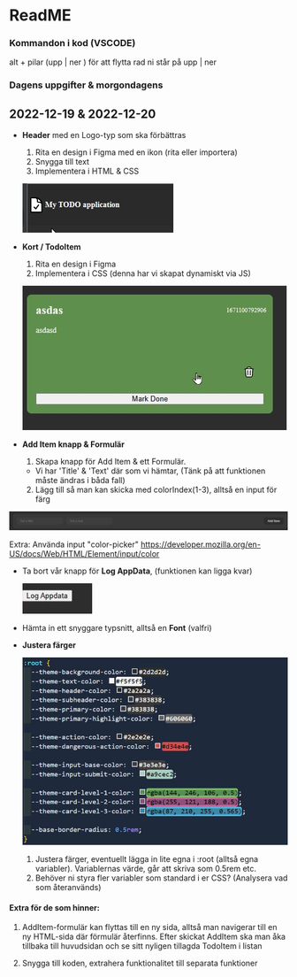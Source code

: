# ReadME
### Kommandon i kod (VSCODE)
alt + pilar (upp | ner ) för att flytta rad ni står på upp | ner

### Dagens uppgifter & morgondagens
## 2022-12-19 & 2022-12-20

- **Header** med en Logo-typ som ska förbättras
  1. Rita en design i Figma med en ikon (rita eller importera)
  2. Snygga till text 
  3. Implementera i HTML & CSS

  ![](assets/header-icon-text.jpg)

- **Kort / TodoItem**
  1. Rita en design i Figma
  2. Implementera i CSS (denna har vi skapat dynamiskt via JS)

  ![](assets/todo-item.jpg)

- **Add Item knapp & Formulär**
  1. Skapa knapp för Add Item & ett Formulär. 
    - Vi har 'Title' & 'Text' där som vi hämtar, (Tänk på att funktionen måste ändras i båda fall)
  2. Lägg till så man kan skicka med colorIndex(1-3), alltså en input för färg

 ![](assets/form.jpg)

  Extra:
  Använda input "color-picker"
  https://developer.mozilla.org/en-US/docs/Web/HTML/Element/input/color

- Ta bort vår knapp för **Log AppData**, (funktionen kan ligga kvar)

  ![](assets/log-appdata-btn.jpg)

- Hämta in ett snyggare typsnitt, alltså en **Font** (valfri)

- **Justera färger**

  ![](assets/root-variables-css.jpg)

  1. Justera färger, eventuellt lägga in lite egna i :root (alltså egna variabler). Variablernas värde, går att skriva som 0.5rem etc.
  3. Behöver ni styra fler variabler som standard i er CSS? (Analysera vad som återanvänds)


#### **Extra för de som hinner:**
1. AddItem-formulär kan flyttas till en ny sida, alltså man navigerar till en ny HTML-sida där
förmulär återfinns. Efter skickat AddItem ska man åka tillbaka till huvudsidan och se sitt nyligen tillagda TodoItem i listan

2. Snygga till koden, extrahera funktionalitet till separata funktioner
